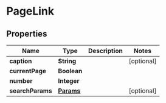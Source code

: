 
# PageLink

## Properties
Name | Type | Description | Notes
------------ | ------------- | ------------- | -------------
**caption** | **String** |  |  [optional]
**currentPage** | **Boolean** |  | 
**number** | **Integer** |  | 
**searchParams** | [**Params**](Params.md) |  |  [optional]



